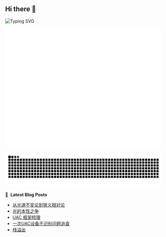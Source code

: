 ## Hi there 👋 

![Typing SVG](https://readme-typing-svg.demolab.com/?lines=潦倒不通事物，愚顽怕读文章;天下无能第一，古今不肖无双)

<!--
[![Anurag's GitHub stats](https://github-readme-stats.vercel.app/api?username=carlyleliu&show_icons=true)](https://github.com/anuraghazra/github-readme-stats)
![Carlyleliu's github activity graph](https://github-readme-activity-graph.vercel.app/graph?username=carlyleliu&theme=github-compact)
-->

![Metrics](/github-metrics.svg)




<picture>
  <source media="(prefers-color-scheme: dark)" srcset="https://raw.githubusercontent.com/carlyleliu/carlyleliu/output/github-contribution-grid-snake-dark.svg">
  <source media="(prefers-color-scheme: light)" srcset="https://raw.githubusercontent.com/carlyleliu/carlyleliu/output/github-contribution-grid-snake.svg">
  <img alt="github contribution grid snake animation" src="https://raw.githubusercontent.com/carlyleliu/carlyleliu/output/github-contribution-grid-snake.svg">
</picture>

📕 &nbsp;**Latest Blog Posts**
<!-- BLOG-POST-LIST:START -->
- [从光速不变论到狭义相对论](http://carlyleliu.github.io/Science/LightSpeed/)
- [光的本性之争](http://carlyleliu.github.io/Science/Lightiswave/)
- [UAC 框架梳理](http://carlyleliu.github.io/LinuxDriver/LinuxUSBUACFramework/)
- [一次UAC设备不识别问题追查](http://carlyleliu.github.io/Debug/LinuxUacNotIdentify/)
- [栈溢出](http://carlyleliu.github.io/Debug/stackOverflow/)
<!-- BLOG-POST-LIST:END -->

<!--
### About Me
- 🔭 I’m currently working on smarthome project
- 🌱 I’m currently learning usb and audio
- 🤔 I’m looking for help with network
- 💬 Ask me about ...
- 📫 How to reach me: yyliushuai@gmail.com
- 💯 Pronouns: reader
- 🙈 Fun fact: NAS、Router、Robot、smarthome
-->
